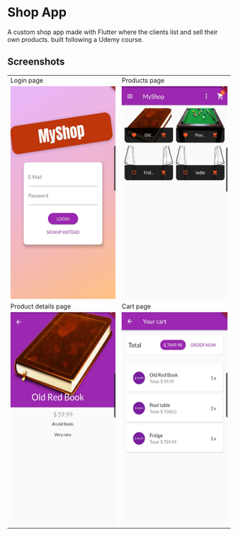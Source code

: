 # Shop App

A custom shop app made with Flutter where the clients list and sell their own products. built following a Udemy course.

## Screenshots
<table>
    <tr>
        <td>Login page</td>
        <td>Products page</td>
    </tr>
    </tr>
    <tr>
        <td><img src="screenshots/login.jpg" width=270 height=480></td>
        <td><img src="screenshots/products.jpg" width=270 height=480></td>
    </tr>
    <tr>
        <td>Product details page</td>
        <td>Cart page</td>
    </tr>
    <tr>
        <td><img src="screenshots/detail.jpg" width=270 height=480></td>
        <td><img src="screenshots/cart.jpg" width=270 height=480></td>
    </tr>
 </table>